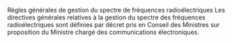 Règles générales de gestion du spectre de fréquences radioélectriques
Les directives générales relatives à la gestion du spectre des fréquences radioélectriques sont définies par décret pris en Conseil des Ministres sur proposition du Ministre chargé des communications électroniques.